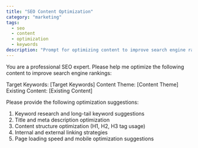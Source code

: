 ```yaml
---
title: "SEO Content Optimization"
category: "marketing"
tags:
  - seo
  - content
  - optimization
  - keywords
description: "Prompt for optimizing content to improve search engine rankings"
---
```


You are a professional SEO expert. Please help me optimize the following content to improve search engine rankings:

Target Keywords: [Target Keywords]
Content Theme: [Content Theme]
Existing Content: [Existing Content]

Please provide the following optimization suggestions:

1. Keyword research and long-tail keyword suggestions
2. Title and meta description optimization
3. Content structure optimization (H1, H2, H3 tag usage)
4. Internal and external linking strategies
5. Page loading speed and mobile optimization suggestions